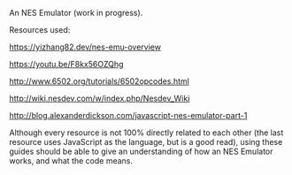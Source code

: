 An NES Emulator (work in progress).

Resources used:

https://yizhang82.dev/nes-emu-overview

https://youtu.be/F8kx56OZQhg

http://www.6502.org/tutorials/6502opcodes.html

http://wiki.nesdev.com/w/index.php/Nesdev_Wiki

http://blog.alexanderdickson.com/javascript-nes-emulator-part-1

Although every resource is not 100% directly related to each other (the last resource uses JavaScript as the language, but is a good read), using these guides should be able to give an understanding of how an NES Emulator works, and what the code means.


